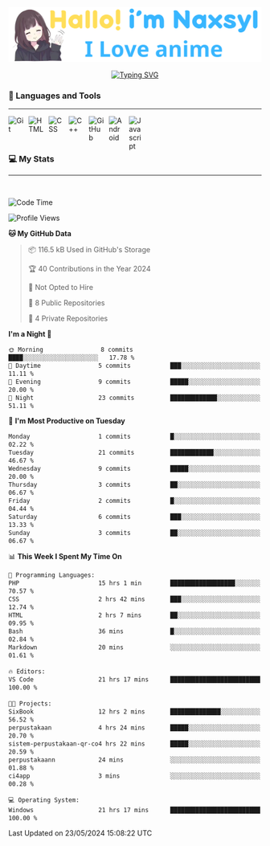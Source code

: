 <p align="center"><a href="https://github.com/Naxsyl"><img width=580px alt="Hello, I'm Naxsyl. I Love Anime" src="img/banner.png" /></a></p>

<p align="center">
<a href="https://git.io/typing-svg"><img src="https://readme-typing-svg.herokuapp.com?font=Fira+Code&weight=600&size=22&pause=1000&center=true&vCenter=true&random=false&width=435&lines=Newbie+Programmer;Back-end+web+and+app+developer;Learn+Something+Interesting" alt="Typing SVG" /></a>
</p>

### 🧰 Languages and Tools

---

<img align="left" alt="Git" width="30px" style="padding-right:10px;" src="https://cdn.jsdelivr.net/gh/devicons/devicon/icons/git/git-original.svg" />
<img align="left" alt="HTML" width="30px" style="padding-right:10px;" src="https://cdn.jsdelivr.net/gh/devicons/devicon/icons/html5/html5-plain.svg" />
<img align="left" alt="CSS" width="30px" style="padding-right:10px;" src="https://cdn.jsdelivr.net/gh/devicons/devicon/icons/css3/css3-plain.svg" />
<img align="left" alt="C++" width="30px" style="padding-right:10px;" src="https://cdn.jsdelivr.net/gh/devicons/devicon/icons/cplusplus/cplusplus-line.svg" />
<img align="left" alt="GitHub" width="30px" style="padding-right:10px;" src="https://cdn.jsdelivr.net/gh/devicons/devicon/icons/github/github-original.svg" />
<img align="left" alt="Android" width="30px" style="padding-right:10px;" src="https://cdn.jsdelivr.net/gh/devicons/devicon/icons/android/android-plain.svg" />
<img align="left" alt="Javascript" width="30px" style="padding-right:10px;" src="https://cdn.jsdelivr.net/gh/devicons/devicon@latest/icons/javascript/javascript-original.svg" />
<br>
<br>
<br>


### 💻 My Stats

---

<br>

<!--START_SECTION:waka-->
![Code Time](http://img.shields.io/badge/Code%20Time-95%20hrs%2036%20mins-blue)

![Profile Views](http://img.shields.io/badge/Profile%20Views-13-blue)

**🐱 My GitHub Data** 

> 📦 116.5 kB Used in GitHub's Storage 
 > 
> 🏆 40 Contributions in the Year 2024
 > 
> 🚫 Not Opted to Hire
 > 
> 📜 8 Public Repositories 
 > 
> 🔑 4 Private Repositories 
 > 
**I'm a Night 🦉** 

```text
🌞 Morning                8 commits           ████░░░░░░░░░░░░░░░░░░░░░   17.78 % 
🌆 Daytime                5 commits           ███░░░░░░░░░░░░░░░░░░░░░░   11.11 % 
🌃 Evening                9 commits           █████░░░░░░░░░░░░░░░░░░░░   20.00 % 
🌙 Night                  23 commits          █████████████░░░░░░░░░░░░   51.11 % 
```
📅 **I'm Most Productive on Tuesday** 

```text
Monday                   1 commits           █░░░░░░░░░░░░░░░░░░░░░░░░   02.22 % 
Tuesday                  21 commits          ████████████░░░░░░░░░░░░░   46.67 % 
Wednesday                9 commits           █████░░░░░░░░░░░░░░░░░░░░   20.00 % 
Thursday                 3 commits           ██░░░░░░░░░░░░░░░░░░░░░░░   06.67 % 
Friday                   2 commits           █░░░░░░░░░░░░░░░░░░░░░░░░   04.44 % 
Saturday                 6 commits           ███░░░░░░░░░░░░░░░░░░░░░░   13.33 % 
Sunday                   3 commits           ██░░░░░░░░░░░░░░░░░░░░░░░   06.67 % 
```


📊 **This Week I Spent My Time On** 

```text
💬 Programming Languages: 
PHP                      15 hrs 1 min        ██████████████████░░░░░░░   70.57 % 
CSS                      2 hrs 42 mins       ███░░░░░░░░░░░░░░░░░░░░░░   12.74 % 
HTML                     2 hrs 7 mins        ██░░░░░░░░░░░░░░░░░░░░░░░   09.95 % 
Bash                     36 mins             █░░░░░░░░░░░░░░░░░░░░░░░░   02.84 % 
Markdown                 20 mins             ░░░░░░░░░░░░░░░░░░░░░░░░░   01.61 % 

🔥 Editors: 
VS Code                  21 hrs 17 mins      █████████████████████████   100.00 % 

🐱‍💻 Projects: 
SixBook                  12 hrs 2 mins       ██████████████░░░░░░░░░░░   56.52 % 
perpustakaan             4 hrs 24 mins       █████░░░░░░░░░░░░░░░░░░░░   20.70 % 
sistem-perpustakaan-qr-co4 hrs 22 mins       █████░░░░░░░░░░░░░░░░░░░░   20.59 % 
perpustakaann            24 mins             ░░░░░░░░░░░░░░░░░░░░░░░░░   01.88 % 
ci4app                   3 mins              ░░░░░░░░░░░░░░░░░░░░░░░░░   00.28 % 

💻 Operating System: 
Windows                  21 hrs 17 mins      █████████████████████████   100.00 % 
```


 Last Updated on 23/05/2024 15:08:22 UTC
<!--END_SECTION:waka-->
